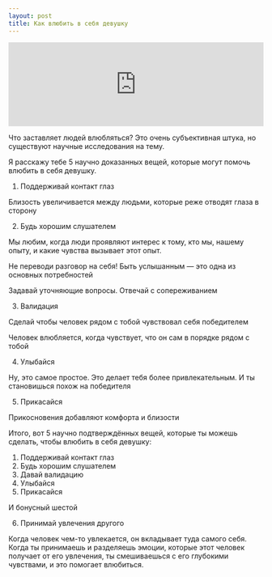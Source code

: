 ```yaml
---
layout: post
title: Как влюбить в себя девушку
---
```


<iframe width="100%" height="166" scrolling="no" frameborder="no" src="https://w.soundcloud.com/player/?url=https%3A//api.soundcloud.com/tracks/206732042&amp;color=ff5500&amp;auto_play=false&amp;hide_related=false&amp;show_comments=true&amp;show_user=true&amp;show_reposts=false"></iframe>

Что заставляет людей влюбляться? Это очень субъективная штука, но существуют научные исследования на тему.

Я расскажу тебе 5 научно доказанных вещей, которые могут помочь влюбить в себя девушку.

1. Поддерживай контакт глаз

Близость увеличивается между людьми, которые реже отводят глаза в сторону

2. Будь хорошим слушателем

Мы любим, когда люди проявляют интерес к тому, кто мы, нашему опыту, и какие чувства вызывает этот опыт.

Не переводи разговор на себя! Быть услышанным — это одна из основных потребностей

Задавай уточняющие вопросы. Отвечай с сопереживанием

3. Валидация

Сделай чтобы человек рядом с тобой чувствовал себя победителем

Человек влюбляется, когда чувствует, что он сам в порядке рядом с тобой

4. Улыбайся

Ну, это самое простое. Это делает тебя более привлекательным. И ты становишься похож на победителя

5. Прикасайся

Прикосновения добавляют комфорта и близости

Итого, вот 5 научно подтверждённых вещей, которые ты можешь сделать, чтобы влюбить в себя девушку:

1. Поддерживай контакт глаз
2. Будь хорошим слушателем
3. Давай валидацию
4. Улыбайся
5. Прикасайся

И бонусный шестой

6. Принимай увлечения другого

Когда человек чем-то увлекается, он вкладывает туда самого себя. Когда ты принимаешь и разделяешь эмоции, которые этот человек получает от его увлечения, ты смешиваешься с его глубокими чувствами, и это помогает влюбиться.

